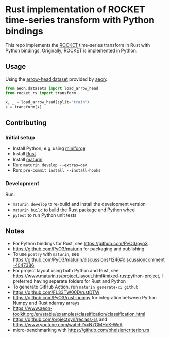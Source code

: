 # Rust implementation of ROCKET time-series transform with Python bindings

This repo implements the [ROCKET] time-series transform in Rust with Python bindings. Originally, ROCKET is implemented in Python.

[ROCKET]: https://github.com/angus924/rocket

## Usage

Using the [arrow-head dataset] provided by [aeon]:

```python
from aeon.datasets import load_arrow_head
from rocket_rs import transform

x, _ = load_arrow_head(split="train")
z = transform(x)
```

[arrow-head dataset]: https://timeseriesclassification.com/description.php?Dataset=ArrowHead
[aeon]: https://github.com/aeon-toolkit/aeon

## Contributing

### Initial setup

- Install Python, e.g. using [miniforge](https://github.com/conda-forge/miniforge)
- Install [Rust](https://www.rust-lang.org/tools/install)
- Install [maturin](https://www.maturin.rs/)
- Run: `maturin develop --extras=dev`
- Run: `pre-commit install --install-hooks`

### Development

Run:

- `maturin develop` to re-build and install the development version
- `maturin build` to build the Rust package and Python wheel
- `pytest` to run Python unit tests

## Notes

- For Python bindings for Rust, see https://github.com/PyO3/pyo3
- https://github.com/PyO3/maturin for packaging and publishing
- To use `poetry` with `maturin`, see https://github.com/PyO3/maturin/discussions/1246#discussioncomment-4047386
- For project layout using both Python and Rust, see https://www.maturin.rs/project_layout.html#mixed-rustpython-project, I preferred having separate folders for Rust and Python
- To generate GitHub Action, run `maturin generate-ci github`
- https://github.com/FL33TW00D/rustDTW
- https://github.com/PyO3/rust-numpy for integration between Python Numpy and Rust ndarray arrays
- https://www.aeon-toolkit.org/en/stable/examples/classification/classification.html
- https://github.com/projectsyn/reclass-rs and https://www.youtube.com/watch?v=N7GMHcX-WdA
- micro-benchmarking with https://github.com/bheisler/criterion.rs
